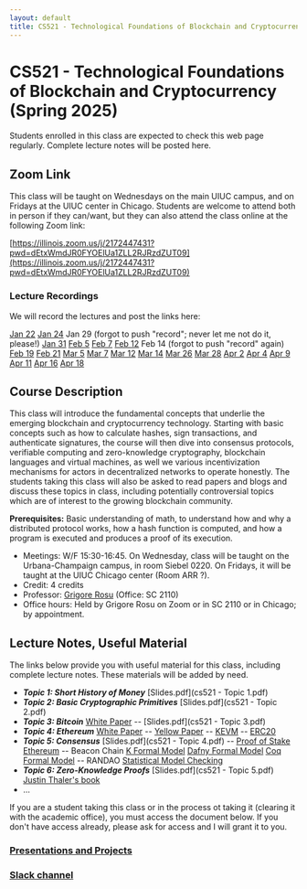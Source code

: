 ```yaml
---
layout: default
title: CS521 - Technological Foundations of Blockchain and Cryptocurrency (Spring 2025)
---
```


# CS521 - Technological Foundations of Blockchain and Cryptocurrency (Spring 2025)

Students enrolled in this class are expected to check this web page regularly. 
Complete lecture notes will be posted here.

## Zoom Link

This class will be taught on Wednesdays on the main UIUC campus, and on Fridays at the UIUC center in Chicago.  Students are welcome to attend both in person if they can/want, but they can also attend the class online at the following Zoom link:

[https://illinois.zoom.us/j/2172447431?pwd=dEtxWmdJR0FYOElUa1ZLL2RJRzdZUT09](https://illinois.zoom.us/j/2172447431?pwd=dEtxWmdJR0FYOElUa1ZLL2RJRzdZUT09)

### Lecture Recordings

We will record the lectures and post the links here:

[Jan 22](https://illinois.zoom.us/rec/share/mWAO238GLKb0q6heA6MK6wAmUta9daw5xQkkafm_Xcs57vfaL9xoV8nqWU_grWxx.NE6UjDizsa387wMN)
[Jan 24](https://illinois.zoom.us/rec/share/RAprslRWqEm_AvVeQzSSZPmqi4zmx643Wdruu6AJ_KFgwIzV8s3Zxa75eY2huUNh.dzDdteamRkYNHRtG)
Jan 29 (forgot to push "record"; never let me not do it, please!)
[Jan 31](https://illinois.zoom.us/rec/share/s0CCHpgKOE_0pR9sJj5l6r8W5LkEYpSZ1hxWMzDzPahO73Q1UGqwp96MxLNQ-6zs.bzSsGgIAW0M_V56m)
[Feb 5](https://illinois.zoom.us/rec/share/dvrXGlXoaji_BiFwiuCPOmqTv7KOHOeYM2RRj6YOFHPBoHLMqHAEe_9Ax6wFyHSE.TR263Yd7vQCiFHmS)
[Feb 7](https://illinois.zoom.us/rec/share/srkBI5NglOeg0n2YOTt1uXyY9oa8_8InrAYEgDE659DIiBAwXAI_xpCtFBEkC4Bk.DOfFP52Df7hSCe_N)
[Feb 12](https://illinois.zoom.us/rec/share/4b7nhipq6V6xZXzz5OnFXM797ZXlfFmsfpagg0N5S0MlxiD2vh0SEIGZB54GW124.l9aFRhWTcBJ4EyiW)
Feb 14 (forgot to push "record" again)
[Feb 19](https://illinois.zoom.us/rec/share/p_BOjgL3TLPwRZP8svaCILnx0bfJhGhFLH5_4C1obUVDr-M3FaqbD4sgju-kRaDY.JD7L27xYe4wPjcQ8)
[Feb 21](https://illinois.zoom.us/rec/share/9cOKMCkPZBkDRLCQZ6lxnBYPCqqin2i15dOTCbYAmzZW1fU_1VsgatGTcf-d0Cne.Ygw4LVoS3WMHdX0C)
[Mar 5](https://illinois.zoom.us/rec/share/e1eIN4T_2K0wzdVioD6-h41C4Efr0mhOLAKbxtmOlA6Z0seHL5AoMnSKtZw4wqTQ.M3f-7X0TsV1-Rd_9)
[Mar 7](https://illinois.zoom.us/rec/share/PR8a8e8DjBKAYgFRPDVtWivcq78bmS2BRrTxmzA_YrbyqWuSJgkDE-o2p8XvPIrT.pRFOOn7AH1Xbg18o)
[Mar 12](https://illinois.zoom.us/rec/share/qNAirS7mPUTtQh0uQrroR4odtiIJUcTKh5UAsyLw1qP1vKvJhfgsa3kIJztnv2jg.uHgnp8DaOI5v8U94)
[Mar 14](https://illinois.zoom.us/rec/share/trOa9ubt-YvXx0HH9H1mc0uG7Nl7DF7WY5CNd0jOlIQqh45wv4FhWSLcxDURmwUX.DnknuHH-zXErFvwb)
[Mar 26](https://illinois.zoom.us/rec/share/qQ87Nfj0JEiXco08ZOZETTI_kzPnlaWu6ibFEwIZgLgLonpBjRcK7556Vf0toWRq.NMMdAmBuhHXmVaCj)
[Mar 28](https://illinois.zoom.us/rec/share/SZDi_CmNLzf5-ULHx84VOUxdJsL5yT6zsOP7dJdRfM1Fd7C-qlzf53BmVIN4fx8k.6wX1IY1dZ3scdFaM)
[Apr 2](https://illinois.zoom.us/rec/share/ksYYmnehv8LNK2XlJTmbwN-N_z3slOmk2dkKfLy5Mj4CaonGuGRsGaoUHamPFS6f.Kbx-NxnS-HHWGM1b)
[Apr 4](https://illinois.zoom.us/rec/share/Sy7REDOp__gtu3xfOupC4nKvYROZQc3_ydXfAHKavcrVKBs9rAVcjn2Mjm9MkynG.7yLVXKjigYD1yX28)
[Apr 9](https://illinois.zoom.us/rec/share/JDR8XICD3Q2OSaL3P5J8ymQKRpaLK00Ots8kk6W_jTOSgBOYYWjl4rqYRt4Ufjvg.gm7zvXnbxqzKr0Xg)
[Apr 11](https://illinois.zoom.us/rec/share/2h_g8ka6f9zW2OAuxe8ZKgPO_QU33aX2qGKN_7Qya49p9LHsYEJu4XKsdgz_FWil.aRxXEfPYtS9-iKyn)
[Apr 16](https://illinois.zoom.us/rec/share/728eMVi14dw0eh8_31VsgNk5MS0rx95s1uMQUR6lYkx9kq2uAhjBYFIg5A-3RjLa.6S2MULf1bOZx_B9T)
[Apr 18](https://illinois.zoom.us/rec/share/xlDsZkT6Kgt7eKwOL2glZHGZHhSrY-jJyONWylYC7hed3uunq8y7zr_JwhtjXWPc.B_vUZEtfS5A5tVgX)

## Course Description

This class will introduce the fundamental concepts that underlie the emerging blockchain and cryptocurrency technology.  Starting with basic concepts such as how to calculate hashes, sign transactions, and authenticate signatures, the course will then dive into consensus protocols, verifiable computing and zero-knowledge cryptography, blockchain languages and virtual machines, as well we various incentivization mechanisms for actors in decentralized networks to operate honestly.  The students taking this class will also be asked to read papers and blogs and discuss these topics in class, including potentially controversial topics which are of interest to the growing blockchain community.

<b>Prerequisites:</b> Basic understanding of math, to understand how and why a distributed protocol works, how a hash function is computed, and how a program is executed and produces a proof of its execution.

- Meetings: W/F 15:30-16:45.  On Wednesday, class will be taught on the Urbana-Champaign campus, in room Siebel 0220.  On Fridays, it will be taught at the UIUC Chicago center (Room ARR ?).
- Credit: 4 credits
- Professor: [Grigore Rosu]({{site.baseurl}}/people/grigore-rosu/index.html) (Office: SC 2110)
- Office hours: Held by Grigore Rosu on Zoom or in SC 2110 or in Chicago; by appointment.

## Lecture Notes, Useful Material

The links below provide you with useful material for this class, including complete lecture notes. These materials will be added by need.

- ***Topic 1: Short History of Money*** [Slides.pdf](cs521 - Topic 1.pdf)
- ***Topic 2: Basic Cryptographic Primitives*** [Slides.pdf](cs521 - Topic 2.pdf)
- ***Topic 3: Bitcoin*** [White Paper](https://bitcoin.org/bitcoin.pdf) -- [Slides.pdf](cs521 - Topic 3.pdf)
- ***Topic 4: Ethereum*** [White Paper](https://ethereum.org/en/whitepaper/) -- [Yellow Paper](https://ethereum.github.io/yellowpaper/paper.pdf) -- [KEVM](https://jellopaper.org/) -- [ERC20](https://ethereum.org/en/developers/docs/standards/tokens/erc-20/)
- ***Topic 5: Consensus*** [Slides.pdf](cs521 - Topic 4.pdf) -- [Proof of Stake Ethereum](https://ethereum.org/en/developers/docs/consensus-mechanisms/pos/) -- Beacon Chain [K Formal Model](https://github.com/runtimeverification/beacon-chain-spec) [Dafny Formal Model](https://arxiv.org/abs/2110.12909) [Coq Formal Model](https://github.com/runtimeverification/beacon-chain-verification/tree/master/casper/coq) -- RANDAO [Statistical Model Checking](https://link.springer.com/chapter/10.1007/978-3-030-54994-7_25) 
- ***Topic 6: Zero-Knowledge Proofs*** [Slides.pdf](cs521 - Topic 5.pdf) [Justin Thaler's book](https://people.cs.georgetown.edu/jthaler/ProofsArgsAndZK.html)
- ...

If you are a student taking this class or in the process ot taking it (clearing it with the academic office), you must access the document below.  If you don't have access already, please ask for access and I will grant it to you. 
### [Presentations and Projects](https://docs.google.com/document/d/14mkykbNGKMhP4br8p7RvDnYLslOimvWdTRUzRg9G6Us/edit?usp=sharing) ###
### [Slack channel](https://join.slack.com/t/formal-systems-lab/shared_invite/zt-30ana823a-cbSY2BNcwpKWdOPecU3EAw) ###

